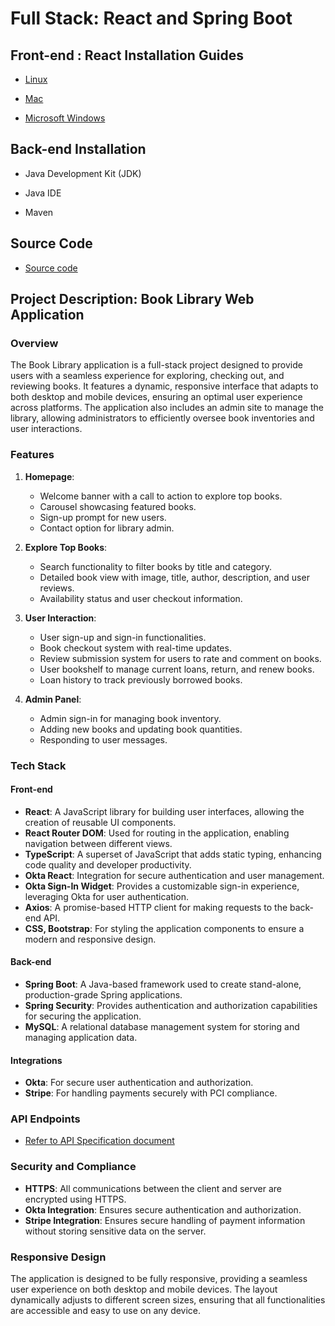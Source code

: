 # Full Stack: React and Spring Boot


## Front-end : React Installation Guides

* [Linux](document/install-react-tools/linux/install-linux.md)

* [Mac](document/install-react-tools/mac/install-mac.md)

* [Microsoft Windows](document/install-react-tools/ms-windows/install-ms-windows.md)

## Back-end Installation

* Java Development Kit (JDK)
  
* Java IDE
  
* Maven

## Source Code

* [Source code](source-code)



## Project Description: Book Library Web Application

### Overview
The Book Library application is a full-stack project designed to provide users with a seamless experience for exploring, checking out, and reviewing books. It features a dynamic, responsive interface that adapts to both desktop and mobile devices, ensuring an optimal user experience across platforms. The application also includes an admin site to manage the library, allowing administrators to efficiently oversee book inventories and user interactions.

### Features
1. **Homepage**:
   - Welcome banner with a call to action to explore top books.
   - Carousel showcasing featured books.
   - Sign-up prompt for new users.
   - Contact option for library admin.

2. **Explore Top Books**:
   - Search functionality to filter books by title and category.
   - Detailed book view with image, title, author, description, and user reviews.
   - Availability status and user checkout information.

3. **User Interaction**:
   - User sign-up and sign-in functionalities.
   - Book checkout system with real-time updates.
   - Review submission system for users to rate and comment on books.
   - User bookshelf to manage current loans, return, and renew books.
   - Loan history to track previously borrowed books.

4. **Admin Panel**:
   - Admin sign-in for managing book inventory.
   - Adding new books and updating book quantities.
   - Responding to user messages.

### Tech Stack
#### Front-end
- **React**: A JavaScript library for building user interfaces, allowing the creation of reusable UI components.
- **React Router DOM**: Used for routing in the application, enabling navigation between different views.
- **TypeScript**: A superset of JavaScript that adds static typing, enhancing code quality and developer productivity.
- **Okta React**: Integration for secure authentication and user management.
- **Okta Sign-In Widget**: Provides a customizable sign-in experience, leveraging Okta for user authentication.
- **Axios**: A promise-based HTTP client for making requests to the back-end API.
- **CSS, Bootstrap**: For styling the application components to ensure a modern and responsive design.

#### Back-end
- **Spring Boot**: A Java-based framework used to create stand-alone, production-grade Spring applications.
- **Spring Security**: Provides authentication and authorization capabilities for securing the application.
- **MySQL**: A relational database management system for storing and managing application data.

#### Integrations
- **Okta**: For secure user authentication and authorization.
- **Stripe**: For handling payments securely with PCI compliance.

### API Endpoints
- [Refer to API Specification document](document/API-Specification.xlsx)

### Security and Compliance
- **HTTPS**: All communications between the client and server are encrypted using HTTPS.
- **Okta Integration**: Ensures secure authentication and authorization.
- **Stripe Integration**: Ensures secure handling of payment information without storing sensitive data on the server.

### Responsive Design
The application is designed to be fully responsive, providing a seamless user experience on both desktop and mobile devices. The layout dynamically adjusts to different screen sizes, ensuring that all functionalities are accessible and easy to use on any device.
